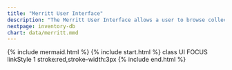 ```yaml
---
title: "Merritt User Interface"
description: "The Merritt User Interface allows a user to browse collections and deposit new objects"
nextpage: inventory-db
chart: data/merritt.mmd
---
```

{% include mermaid.html %}
{% include start.html %}
  class UI FOCUS
  linkStyle 1 stroke:red,stroke-width:3px
{% include end.html %}
